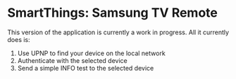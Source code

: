 SmartThings: Samsung TV Remote
=============================

This version of the application is currently a work in progress. All it currently does is:

1. Use UPNP to find your device on the local network
2. Authenticate with the selected device
3. Send a simple INFO test to the selected device
